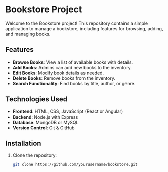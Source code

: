 # Bookstore Project

Welcome to the Bookstore project! This repository contains a simple application to manage a bookstore, including features for browsing, adding, and managing books.

## Features

- **Browse Books**: View a list of available books with details.
- **Add Books**: Admins can add new books to the inventory.
- **Edit Books**: Modify book details as needed.
- **Delete Books**: Remove books from the inventory.
- **Search Functionality**: Find books by title, author, or genre.

## Technologies Used

- **Frontend**: HTML, CSS, JavaScript (React or Angular)
- **Backend**: Node.js with Express
- **Database**: MongoDB or MySQL
- **Version Control**: Git & GitHub

## Installation

1. Clone the repository:
   ```bash
   git clone https://github.com/yourusername/bookstore.git

